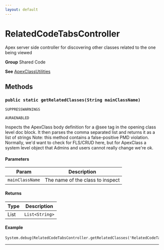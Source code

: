 ```yaml
---
layout: default
---
```

# RelatedCodeTabsController

Apex server side controller for discovering other classes
related to the one being viewed


**Group** Shared Code


**See** [ApexClassUtilities](./ApexClassUtilities.md)

## Methods
### `public static getRelatedClasses(String mainClassName)`

`SUPPRESSWARNINGS`

`AURAENABLED`

Inspects the ApexClass body definition for a &commat;see tag in the opening class level doc block. It then parses the comma separated list and returns it as a list of strings Note: this method contains a false-positive PMD violation. Normally, we'd want to check for FLS/CRUD here, but for ApexClass a system level object that Admins and users cannot really change we're ok.

#### Parameters

|Param|Description|
|---|---|
|`mainClassName`|The name of the class to inspect|

#### Returns

|Type|Description|
|---|---|
|List<String>|`List<String>`|

#### Example
```apex
System.debug(RelatedCodeTabsController.getRelatedClasses('RelatedCodeTabsController'));
```


---
